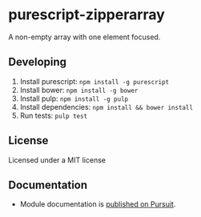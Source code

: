 purescript-zipperarray
======================

A non-empty array with one element focused.

## Developing

1. Install purescript: `npm install -g purescript`
2. Install bower: `npm install -g bower`
3. Install pulp: `npm install -g pulp`
4. Install dependencies: `npm install && bower install`
5. Run tests: `pulp test`

## License

Licensed under a MIT license

## Documentation

- Module documentation is [published on Pursuit](https://pursuit.purescript.org/packages/purescript-zipperarray).
